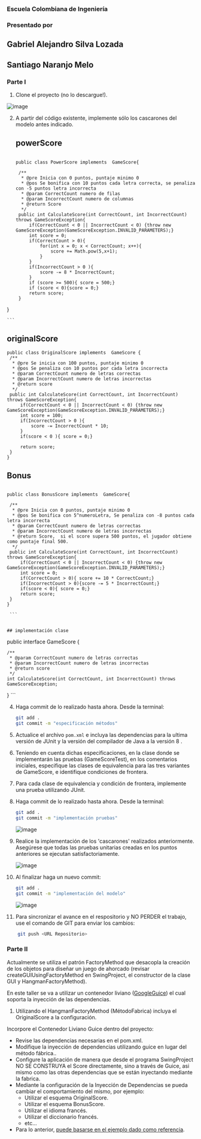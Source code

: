 ### Escuela Colombiana de Ingeniería

### Presentado por
## Gabriel Alejandro Silva Lozada 
## Santiago Naranjo Melo 




### Parte I

1. Clone el proyecto (no lo descargue!).

![image](https://user-images.githubusercontent.com/98113396/222854840-a402df86-94ca-481c-b0ab-a0bdf9587d9e.png)

   
2. A partir del código existente, implemente sólo los cascarones del
   modelo antes indicado.
   
   ## powerScore
   ```
   
   public class PowerScore implements  GameScore{

    /**
     * @pre Inicia con 0 puntos, puntaje minimo 0
     * @pos Se bonifica con 10 puntos cada letra correcta, se penaliza con -5 puntos letra incorrecta
     * @param CorrectCount numero de filas
     * @param IncorrectCount numero de columnas
     * @return Score
     */
    public int CalculateScore(int CorrectCount, int IncorrectCount) throws GameScoreException{
        if(CorrectCount < 0 || IncorrectCount < 0) {throw new GameScoreException(GameScoreException.INVALID_PARAMETERS);}
        int score = 0;
        if(CorrectCount > 0){
            for(int x = 0; x < CorrectCount; x++){
                score += Math.pow(5,x+1);
            }
        }
        if(IncorrectCount > 0 ){
            score -= 8 * IncorrectCount;
        }
        if (score >= 500){ score = 500;}
        if (score < 0){score = 0;}
        return score;
    }
}

	```
   
   
   ## originalScore
   ```
   public class OriginalScore implements  GameScore {
    /**
     * @pre Se inicia con 100 puntos, puntaje minimo 0
     * @pos Se penaliza con 10 puntos por cada letra incorrecta
     * @param CorrectCount numero de letras correctas
     * @param IncorrectCount numero de letras incorrectas
     * @return score
     */
    public int CalculateScore(int CorrectCount, int IncorrectCount) throws GameScoreException{
        if(CorrectCount < 0 || IncorrectCount < 0) {throw new GameScoreException(GameScoreException.INVALID_PARAMETERS);}
        int score = 100;
        if(IncorrectCount > 0 ){
            score -= IncorrectCount * 10;
        }
        if(score < 0 ){ score = 0;}

        return score;
    }
}

```
   
  
   
   ## Bonus
   
   ```
   
   public class BonusScore implements  GameScore{

    /**
     * @pre Inicia con 0 puntos, puntaje minimo 0
     * @pos Se bonifica con 5^numeroLetra, Se penaliza con -8 puntos cada letra incorrecta
     * @param CorrectCount numero de letras correctas
     * @param IncorrectCount numero de letras incorrectas
     * @return Score,  si el score supera 500 puntos, el jugador obtiene como puntaje final 500.
     */
    public int CalculateScore(int CorrectCount, int IncorrectCount) throws GameScoreException{
        if(CorrectCount < 0 || IncorrectCount < 0) {throw new GameScoreException(GameScoreException.INVALID_PARAMETERS);}
        int score = 0;
        if(CorrectCount > 0){ score += 10 * CorrectCount;}
        if(IncorrectCount > 0){score -= 5 * IncorrectCount;}
        if(score < 0){ score = 0;}
        return score;
    }
}

	```
   

 ## implementación clase 
 
 ```
 
 public interface GameScore {

    /**
     * @param CorrectCount numero de letras correctas
     * @param IncorrectCount numero de letras incorrectas
     * @return score
     */
    int CalculateScore(int CorrectCount, int IncorrectCount) throws GameScoreException;
}
	```


4. Haga commit de lo realizado hasta ahora. Desde la terminal:

	```bash		
	git add .			
	git commit -m "especificación métodos"
	```

5. Actualice el archivo `pom.xml` e incluya las dependencias para la ultima versión de JUnit y la versión del compilador de Java a la versión 8 .
   

6. Teniendo en cuenta dichas especificaciones, en la clase donde se
   implementarán las pruebas (GameScoreTest), en los
   comentarios iniciales, especifique las clases de equivalencia para
   las tres variantes de GameScore, e identifique
   condiciones de frontera. 

7. Para cada clase de equivalencia y condición de frontera, implemente
   una prueba utilizando JUnit.

8. Haga commit de lo realizado hasta ahora. Desde la terminal:

	```bash		
	git add .			
	git commit -m "implementación pruebas"
	```
	
	![image](https://user-images.githubusercontent.com/98113396/222856402-d30a804a-8d72-40fd-8f4b-5bcf3450d8ef.png)

	
	
9. Realice la implementación de los 'cascarones' realizados anteriormente.
   Asegúrese que todas las pruebas unitarias creadas en los puntos anteriores
   se ejecutan satisfactoriamente.
   
   ![image](https://user-images.githubusercontent.com/98113396/222856448-5b14c119-81bf-44db-9184-49286093b19d.png)


10. Al finalizar haga un nuevo commit:

	```bash		
	git add .			
	git commit -m "implementación del modelo"
	```
	
	![image](https://user-images.githubusercontent.com/98113396/222856347-75499ad9-ce0b-4066-9a33-b13d179b64e4.png)


11. Para sincronizar el avance en el respositorio y NO PERDER el trabajo, use
    el comando de GIT para enviar los cambios:

```bash	
	git push <URL Repositorio>	
```


### Parte II

Actualmente se utiliza el patrón FactoryMethod
que desacopla la creación de los objetos para diseñar un juego
de ahorcado (revisar createGUIUsingFactoryMethod en SwingProject, el
constructor de la clase GUI y HangmanFactoryMethod).

En este taller se va a utilizar un contenedor liviano ([GoogleGuice](https://github.com/google/guice)) el cual soporta la inyección de las dependencias.

1. Utilizando el HangmanFactoryMethod (MétodoFabrica) incluya el
   OriginalScore a la configuración.

Incorpore el Contenedor Liviano Guice dentro del proyecto:

* Revise las dependencias necesarias en el pom.xml.
* Modifique la inyección de dependencias utilizando guice en lugar del
  método fábrica..
* Configure la aplicación de manera que desde el programa SwingProject
  NO SE CONSTRUYA el Score directamente, sino a través de Guice, asi
  mismo como las otras dependencias que se están inyectando mediante
  la fabrica.
* Mediante la configuración de la Inyección de
  Dependencias se pueda cambiar el comportamiento del mismo, por
  ejemplo:
	* Utilizar el esquema OriginalScore.
	* Utilizar el esquema BonusScore.
	* Utilizar el idioma francés.
    * Utilizar el diccionario francés.
	* etc...
* Para lo anterior, [puede basarse en el ejemplo dado como
  referencia](https://github.com/PDSW-ECI/LightweighContainers_DepenendecyInjectionIntro-WordProcessor).
